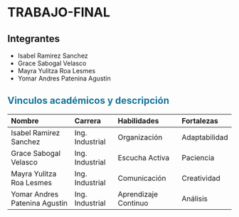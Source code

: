 # TRABAJO-FINAL
## Integrantes
- Isabel Ramirez Sanchez
- Grace Sabogal Velasco
- Mayra Yulitza Roa Lesmes
- Yomar Andres Patenina Agustin
  
## <font color='157699'> **Vinculos académicos y descripción** </font>
| Nombre | Carrera	| Habilidades | Fortalezas | 
|:---|:---|:---|:---|
| Isabel Ramirez Sanchez | Ing. Industrial	| Organización	| Adaptabilidad	|
| Grace Sabogal Velasco | Ing. Industrial	| Escucha Activa	| Paciencia	|
| Mayra Yulitza Roa Lesmes | Ing. Industrial	| Comunicación	| Creatividad	|
| Yomar Andres Patenina Agustin | Ing. Industrial	| Aprendizaje Continuo	| Análisis	|
